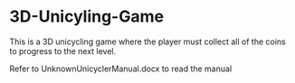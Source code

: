 # 3D-Unicyling-Game
This is a 3D unicycling game where the player must collect all of the coins to progress to the next level.

Refer to UnknownUnicyclerManual.docx to read the manual

